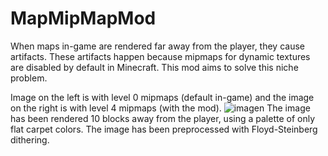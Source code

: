 # MapMipMapMod
When maps in-game are rendered far away from the player, they cause artifacts. These artifacts happen because mipmaps for dynamic textures are disabled by default in Minecraft. This mod aims to solve this niche problem.

Image on the left is with level 0 mipmaps (default in-game) and the image on the right is with level 4 mipmaps (with the mod).
![imagen](https://github.com/user-attachments/assets/d76ed9df-9245-4fb9-8a61-b77c2d4d38a3)
The image has been rendered 10 blocks away from the player, using a palette of only flat carpet colors. The image has been preprocessed with Floyd-Steinberg dithering.
